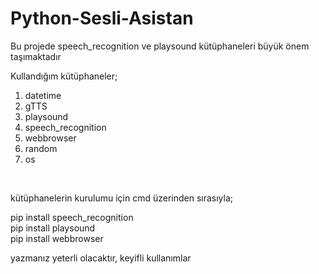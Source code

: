 # Python-Sesli-Asistan
Bu projede speech_recognition ve playsound kütüphaneleri büyük önem taşımaktadır

<p>Kullandığım k&uuml;t&uuml;phaneler;</p>

<ol>
	<li>datetime</li>
	<li>gTTS</li>
	<li>playsound</li>
	<li>speech_recognition</li>
	<li>webbrowser</li>
	<li>random</li>
	<li>os</li>
</ol>

<p>&nbsp;</p>

<p>k&uuml;t&uuml;phanelerin kurulumu i&ccedil;in cmd &uuml;zerinden sırasıyla;</p>
<p>
pip install speech_recognition<br>
pip install playsound<br>
pip install webbrowser<br>
</p>
<p>yazmanız yeterli olacaktır, keyifli kullanımlar</p>
